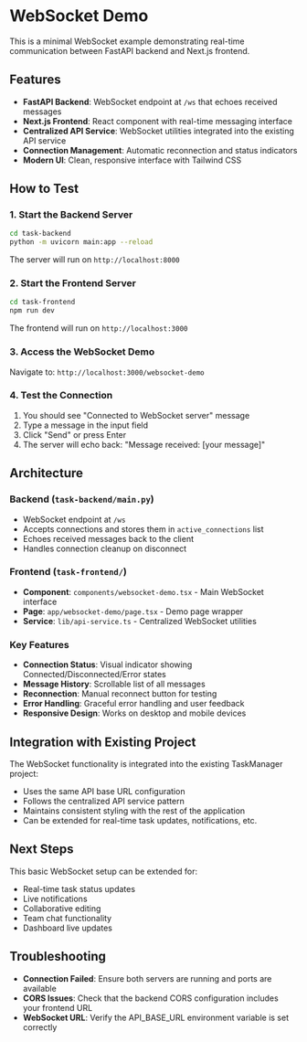 # WebSocket Demo

This is a minimal WebSocket example demonstrating real-time communication between FastAPI backend and Next.js frontend.

## Features

- **FastAPI Backend**: WebSocket endpoint at `/ws` that echoes received messages
- **Next.js Frontend**: React component with real-time messaging interface
- **Centralized API Service**: WebSocket utilities integrated into the existing API service
- **Connection Management**: Automatic reconnection and status indicators
- **Modern UI**: Clean, responsive interface with Tailwind CSS

## How to Test

### 1. Start the Backend Server
```bash
cd task-backend
python -m uvicorn main:app --reload
```
The server will run on `http://localhost:8000`

### 2. Start the Frontend Server
```bash
cd task-frontend
npm run dev
```
The frontend will run on `http://localhost:3000`

### 3. Access the WebSocket Demo
Navigate to: `http://localhost:3000/websocket-demo`

### 4. Test the Connection
1. You should see "Connected to WebSocket server" message
2. Type a message in the input field
3. Click "Send" or press Enter
4. The server will echo back: "Message received: [your message]"

## Architecture

### Backend (`task-backend/main.py`)
- WebSocket endpoint at `/ws`
- Accepts connections and stores them in `active_connections` list
- Echoes received messages back to the client
- Handles connection cleanup on disconnect

### Frontend (`task-frontend/`)
- **Component**: `components/websocket-demo.tsx` - Main WebSocket interface
- **Page**: `app/websocket-demo/page.tsx` - Demo page wrapper
- **Service**: `lib/api-service.ts` - Centralized WebSocket utilities

### Key Features
- **Connection Status**: Visual indicator showing Connected/Disconnected/Error states
- **Message History**: Scrollable list of all messages
- **Reconnection**: Manual reconnect button for testing
- **Error Handling**: Graceful error handling and user feedback
- **Responsive Design**: Works on desktop and mobile devices

## Integration with Existing Project

The WebSocket functionality is integrated into the existing TaskManager project:

- Uses the same API base URL configuration
- Follows the centralized API service pattern
- Maintains consistent styling with the rest of the application
- Can be extended for real-time task updates, notifications, etc.

## Next Steps

This basic WebSocket setup can be extended for:
- Real-time task status updates
- Live notifications
- Collaborative editing
- Team chat functionality
- Dashboard live updates

## Troubleshooting

- **Connection Failed**: Ensure both servers are running and ports are available
- **CORS Issues**: Check that the backend CORS configuration includes your frontend URL
- **WebSocket URL**: Verify the API_BASE_URL environment variable is set correctly
